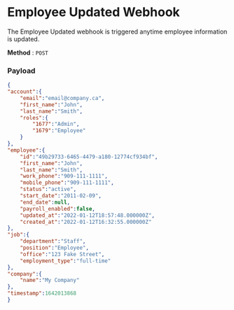 # Employee Updated Webhook

The Employee Updated webhook is triggered anytime employee information is updated.

**Method** : `POST`

### Payload

```json
{
"account":{
    "email":"email@company.ca",
    "first_name":"John",
    "last_name":"Smith",
    "roles":{
        "1677":"Admin",
        "1679":"Employee"
    }
},
"employee":{
    "id":"49b29733-6465-4479-a180-12774cf934bf",
    "first_name":"John",
    "last_name":"Smith",
    "work_phone":"909-111-1111",
    "mobile_phone":"909-111-1111",
    "status":"active",
    "start_date":"2011-02-09",
    "end_date":null,
    "payroll_enabled":false,
    "updated_at":"2022-01-12T18:57:48.000000Z",
    "created_at":"2022-01-12T16:32:55.000000Z"
},
"job":{
    "department":"Staff",
    "position":"Employee",
    "office":"123 Fake Street",
    "employment_type":"full-time"
},
"company":{
    "name":"My Company"
},
"timestamp":1642013868
}
```
